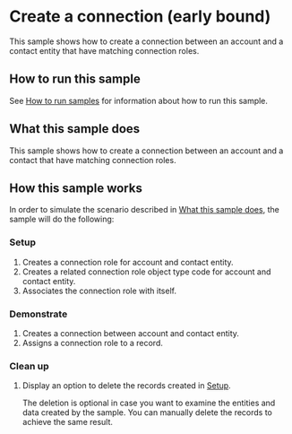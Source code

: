 #  Create a connection (early bound)

This sample shows how to create a connection between an account and a contact entity that have matching connection roles.  
  
## How to run this sample

See [How to run samples](../../../How-to-run-samples.md) for information about how to run this sample.

## What this sample does

This sample shows how to create a connection between an account and a contact that have matching connection roles.  

## How this sample works

In order to simulate the scenario described in [What this sample does](#what-this-sample-does), the sample will do the following:

### Setup

1. Creates a connection role for account and contact entity.
2. Creates a related connection role object type code for account and contact entity.
3. Associates the connection role with itself.

### Demonstrate

1. Creates a connection between account and contact entity.
2. Assigns a connection role to a record.

### Clean up

1. Display an option to delete the records created in [Setup](#setup).

    The deletion is optional in case you want to examine the entities and data created by the sample. You can manually delete the records to achieve the same result.
